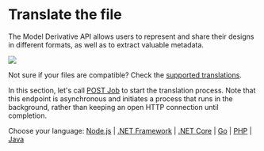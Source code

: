 # Translate the file

The Model Derivative API allows users to represent and share their designs in different formats, as well as to extract valuable metadata.

![](/_media/forge/md_diagram.png)

Not sure if your files are compatible? Check the [supported translations](https://developer.autodesk.com/en/docs/model-derivative/v2/overview/supported-translations/).

In this section, let's call [POST Job](https://developer.autodesk.com/en/docs/model-derivative/v2/reference/http/job-POST/) to start the translation process. Note that this endpoint is asynchronous and initiates a process that runs in the background, rather than keeping an open HTTP connection until completion.

Choose your language: [Node.js](modelderivative/translate/nodejs) | [.NET Framework](modelderivative/translate/net) | [.NET Core](modelderivative/translate/netcore) | [Go](modelderivative/translate/go) | [PHP](modelderivative/translate/php) | [Java](modelderivative/translate/java)

